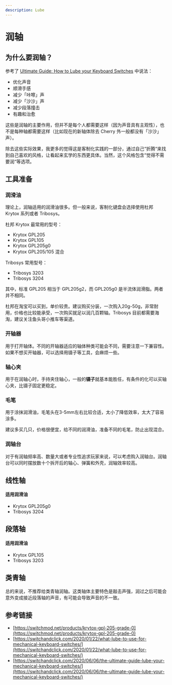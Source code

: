 ```yaml
---
description: Lube
---
```


# 润轴

## 为什么要润轴？

参考了 [Ultimate Guide: How to Lube your Keyboard Switches](https://switchandclick.com/2020/06/06/the-ultimate-guide-lube-your-mechanical-keyboard-switches/) 中说法：

* 优化声音
* 顺滑手感
* 减少「咔嚓」声
* 减少「沙沙」声
* 减少段落撞击
* 有趣和治愈

这些是润轴的主要作用，但并不是每个人都需要这样（因为声音具有主观性），也不是每种轴都需要这样（比如现在的新轴体除去 Cherry 外一般都没有「沙沙」声）。

除去这些实际效果，我更多的觉得这是客制化实践的一部分，通过自己“折腾“来找到自己喜欢的风格，让看起来玄学的东西更具体。当然，这个风格包含“觉得不需要润“等选项。

## 工具准备

### 润滑油

理论上，润轴适用的润滑油很多。但一般来说，客制化键盘会选择使用杜邦 Krytox 系列或者 Tribosys。

杜邦 Krytox 最常用的型号：

* Krytox GPL205
* Krytox GPL105
* Krytox GPL205g0
* Krytox GPL205/105 混合

Tribosys 常用型号：

* Tribosys 3203
* Tribosys 3204

其中，标准 GPL205 相当于 GPL205g2，而 GPL205g0 是半流体润滑脂。两者并不相同。

杜邦在淘宝可以买到，单价较贵。建议购买分装，一次购入20g-50g，非常耐用，价格也比较能承受，一次购买就足以润几百颗轴。Tribosys 目前都需要海淘，建议关注鱼头哥小推车等渠道。

### 开轴器

用于打开轴体。不同的开轴器适应的轴体种类可能会不同，需要注意一下兼容性。如果不想买开轴器，可以选择用镊子等工具，会麻烦一些。

### 轴心夹

用于在润轴心时，手持夹住轴心，一般的**镊子**就基本能胜任，有条件的化可以买轴心夹，比镊子固定更稳定。

### 毛笔

用于涂抹润滑油，毛笔头在3-5mm左右比较合适，太小了降低效率，太大了容易涂多。

建议多买几只，价格很便宜，给不同的润滑油，准备不同的毛笔，防止出现混合。

### 润轴台

对于有润轴频率高、数量大或者专业性追求玩家来说，可以考虑购入润轴台。润轴台可以同时摆放数十个拆开后的轴心、弹簧和外壳，润轴效率较高。

## 线性轴

#### 适用润滑油

* Krytox GPL205g0
* Tribosys 3204

## 段落轴

#### 适用润滑油

* Krytox GPL105
* Tribosys 3203

## 类青轴

总的来说，不推荐给类青轴润轴。这类轴体主要特色是敲击声强，润过之后可能会意外变成接近段落轴的声音，有可能会导致声音的不一致。

## 参考链接

* [https://switchmod.net/products/krytox-gpl-205-grade-0](https://switchmod.net/products/krytox-gpl-205-grade-0)
* [https://switchandclick.com/2020/01/22/what-lube-to-use-for-mechanical-keyboard-switches/](https://switchandclick.com/2020/01/22/what-lube-to-use-for-mechanical-keyboard-switches/)
* [https://switchandclick.com/2020/06/06/the-ultimate-guide-lube-your-mechanical-keyboard-switches/](https://switchandclick.com/2020/06/06/the-ultimate-guide-lube-your-mechanical-keyboard-switches/)

